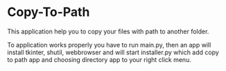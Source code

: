 # Copy-To-Path
This application help you to copy your files with path to another folder.

To application works properly you have to run main.py, then an app will install tkinter, shutil, webbrowser and will start installer.py which add copy to path app and choosing directory app to your right click menu.
